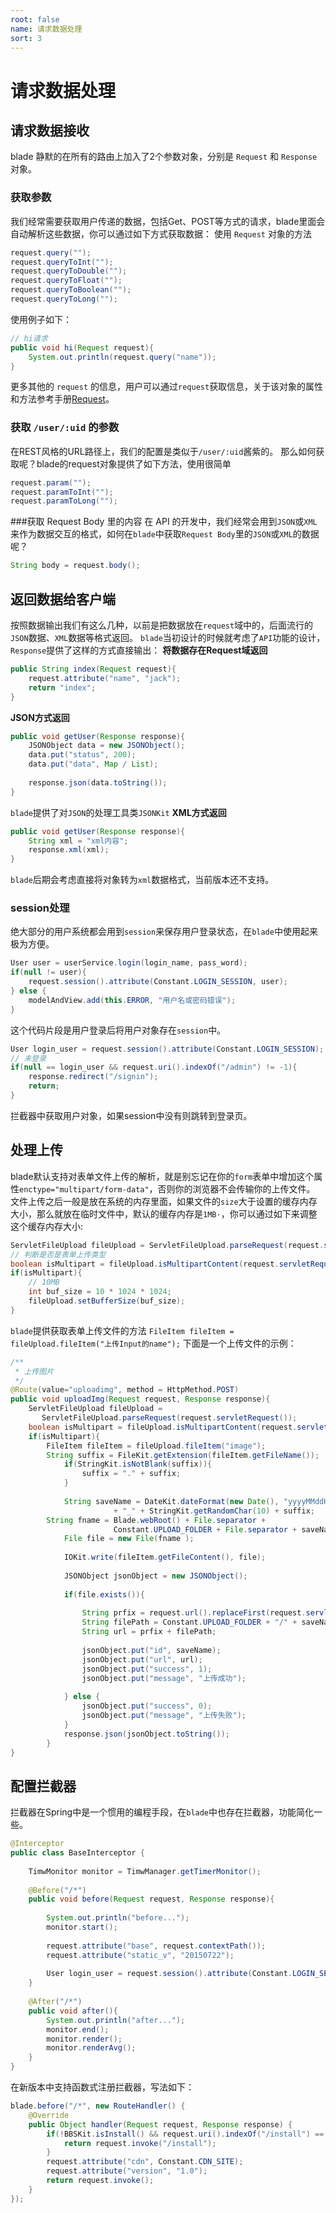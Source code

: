 ```yaml
---
root: false
name: 请求数据处理
sort: 3
---
```


# 请求数据处理

## 请求数据接收

blade 静默的在所有的路由上加入了2个参数对象，分别是 `Request` 和 `Response` 对象。

### 获取参数

我们经常需要获取用户传递的数据，包括Get、POST等方式的请求，blade里面会自动解析这些数据，你可以通过如下方式获取数据：
使用 `Request` 对象的方法

```java
request.query("");
request.queryToInt("");
request.queryToDouble("");
request.queryToFloat("");
request.queryToBoolean("");
request.queryToLong("");
```

使用例子如下：

```java
// hi请求
public void hi(Request request){
    System.out.println(request.query("name"));
}
```

更多其他的 `request` 的信息，用户可以通过`request`获取信息，关于该对象的属性和方法参考手册[Request](#)。

### 获取 `/user/:uid` 的参数

在REST风格的URL路径上，我们的配置是类似于`/user/:uid`酱紫的。
那么如何获取呢？blade的request对象提供了如下方法，使用很简单

```java
request.param("");
request.paramToInt("");
request.paramToLong("");
```

###获取 Request Body 里的内容
在 API 的开发中，我们经常会用到`JSON`或`XML`来作为数据交互的格式，如何在`blade`中获取`Request Body`里的`JSON`或`XML`的数据呢？
```java
String body = request.body();
```

## 返回数据给客户端


按照数据输出我们有这么几种，以前是把数据放在`request`域中的，后面流行的`JSON`数据、`XML`数据等格式返回。
`blade`当初设计的时候就考虑了`API`功能的设计，`Response`提供了这样的方式直接输出：
**将数据存在Request域返回**
```java
public String index(Request request){
    request.attribute("name", "jack");
    return "index";
}
```
**JSON方式返回**
```java
public void getUser(Response response){
	JSONObject data = new JSONObject();
	data.put("status", 200);
	data.put("data", Map / List);
	
	response.json(data.toString());
}
```
`blade`提供了对`JSON`的处理工具类`JSONKit`
**XML方式返回**
```java
public void getUser(Response response){
    String xml = "xml内容";
    response.xml(xml);
}
```
`blade`后期会考虑直接将对象转为`xml`数据格式，当前版本还不支持。

### session处理

绝大部分的用户系统都会用到`session`来保存用户登录状态，在`blade`中使用起来极为方便。
```java
User user = userService.login(login_name, pass_word);
if(null != user){
    request.session().attribute(Constant.LOGIN_SESSION, user);
} else {
    modelAndView.add(this.ERROR, "用户名或密码错误");
}
```
这个代码片段是用户登录后将用户对象存在`session`中。
```java
User login_user = request.session().attribute(Constant.LOGIN_SESSION);
// 未登录
if(null == login_user && request.uri().indexOf("/admin") != -1){
    response.redirect("/signin");
    return;
}
```
拦截器中获取用户对象，如果session中没有则跳转到登录页。

## 处理上传

blade默认支持对表单文件上传的解析，就是别忘记在你的`form`表单中增加这个属性`enctype="multipart/form-data"`，否则你的浏览器不会传输你的上传文件。
文件上传之后一般是放在系统的内存里面，如果文件的`size`大于设置的缓存内存大小，那么就放在临时文件中，默认的缓存内存是`1MB·`，你可以通过如下来调整这个缓存内存大小:
```java
ServletFileUpload fileUpload = ServletFileUpload.parseRequest(request.servletRequest());
// 判断是否是表单上传类型
boolean isMultipart = fileUpload.isMultipartContent(request.servletRequest());
if(isMultipart){
    // 10MB
    int buf_size = 10 * 1024 * 1024;
    fileUpload.setBufferSize(buf_size);
}
```
`blade`提供获取表单上传文件的方法
`FileItem fileItem = fileUpload.fileItem("上传Input的name");`
下面是一个上传文件的示例：
```java
/**
 * 上传图片
 */
@Route(value="uploadimg", method = HttpMethod.POST)
public void uploadImg(Request request, Response response){
    ServletFileUpload fileUpload = 
       ServletFileUpload.parseRequest(request.servletRequest());
    boolean isMultipart = fileUpload.isMultipartContent(request.servletRequest());
    if(isMultipart){
        FileItem fileItem = fileUpload.fileItem("image");
        String suffix = FileKit.getExtension(fileItem.getFileName());
            if(StringKit.isNotBlank(suffix)){
                suffix = "." + suffix;
            }
			
            String saveName = DateKit.dateFormat(new Date(), "yyyyMMddHHmmssSSS") 
                       + "_" + StringKit.getRandomChar(10) + suffix;
	    String fname = Blade.webRoot() + File.separator + 
                       Constant.UPLOAD_FOLDER + File.separator + saveName;
            File file = new File(fname );
			
            IOKit.write(fileItem.getFileContent(), file);
			
            JSONObject jsonObject = new JSONObject();
			
            if(file.exists()){
				
                String prfix = request.url().replaceFirst(request.servletPath(), "/");
                String filePath = Constant.UPLOAD_FOLDER + "/" + saveName;
                String url = prfix + filePath;
				
                jsonObject.put("id", saveName);
                jsonObject.put("url", url);
                jsonObject.put("success", 1);
                jsonObject.put("message", "上传成功");
				
            } else {
                jsonObject.put("success", 0);
                jsonObject.put("message", "上传失败");
            }	
            response.json(jsonObject.toString());
        }
}
```

## 配置拦截器

拦截器在Spring中是一个惯用的编程手段，在`blade`中也存在拦截器，功能简化一些。

```java
@Interceptor
public class BaseInterceptor {
	
	TimwMonitor monitor = TimwManager.getTimerMonitor();
	
	@Before("/*")
	public void before(Request request, Response response){
		
		System.out.println("before...");
		monitor.start();
		
		request.attribute("base", request.contextPath());
		request.attribute("static_v", "20150722");
		
		User login_user = request.session().attribute(Constant.LOGIN_SESSION);
	}
	
	@After("/*")
	public void after(){
		System.out.println("after...");
		monitor.end();
		monitor.render();
		monitor.renderAvg();
	}
}
```

在新版本中支持函数式注册拦截器，写法如下：

```java
blade.before("/*", new RouteHandler() {
	@Override
	public Object handler(Request request, Response response) {
		if(!BBSKit.isInstall() && request.uri().indexOf("/install") == -1){
			return request.invoke("/install");
		}
		request.attribute("cdn", Constant.CDN_SITE);
		request.attribute("version", "1.0");
		return request.invoke();
	}
});
```
